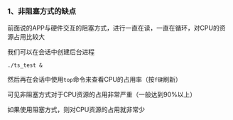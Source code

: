 ### 1、非阻塞方式的缺点

前面说的APP与硬件交互的阻塞方式，进行一直在读，一直在循环，对CPU的资源占用比较大

我们可以在会话中创建后台进程

```shell
./ts_test &
```

然后再在会话中使用`top`命令来查看CPU的占用率（按`f键`刷新）

可见非阻塞方式对于CPU资源的占用非常严重（一般达到90%以上）

如果使用阻塞方式，则对CPU资源的占用就非常少

